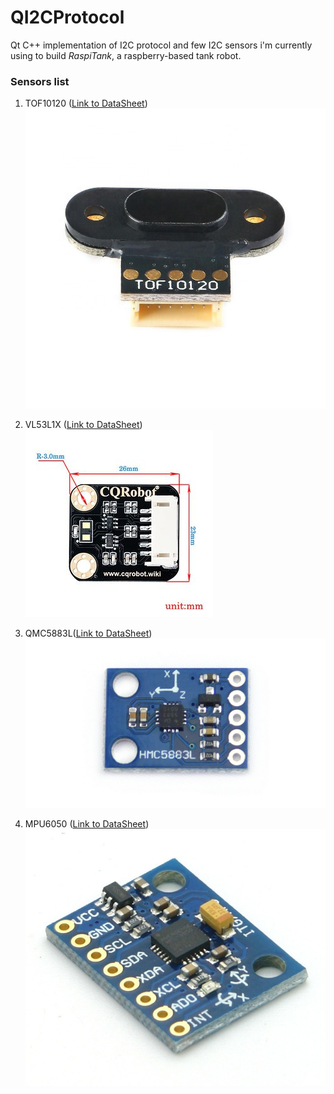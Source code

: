 # QI2CProtocol
Qt C++ implementation of I2C protocol and few I2C sensors i'm currently using to build _RaspiTank_, a raspberry-based tank robot.

### Sensors list

1. TOF10120 ([Link to DataSheet](https://github.com/manfredipist/QI2CProtocol/blob/main/DataSheets/TOF10120.pdf))
![TOF10120](https://github.com/manfredipist/QI2CProtocol/blob/main/DataSheets/tof10120.jpg?raw=true)

2. VL53L1X ([Link to DataSheet](https://github.com/manfredipist/QI2CProtocol/blob/main/DataSheets/VL53L1X.pdf))
![VL53L1X](https://github.com/manfredipist/QI2CProtocol/blob/main/DataSheets/vl53l1x.jpg?raw=true)

3. QMC5883L([Link to DataSheet](https://github.com/manfredipist/QI2CProtocol/blob/main/DataSheets/QMC5883L.pdf))
![QMC5883L](https://github.com/manfredipist/QI2CProtocol/blob/main/DataSheets/qmc5883l.jpg?raw=true)

4. MPU6050 ([Link to DataSheet](https://github.com/manfredipist/QI2CProtocol/blob/main/DataSheets/MPU6050.pdf))
![MPU6050](https://github.com/manfredipist/QI2CProtocol/blob/main/DataSheets/mpu6050.jpg?raw=true)
